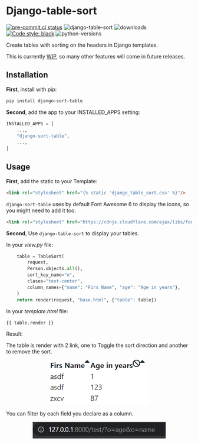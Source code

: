 # Django-table-sort

[![pre-commit.ci status](https://results.pre-commit.ci/badge/github/TheRealVizard/django-table-sort/main.svg)](https://results.pre-commit.ci/latest/github/TheRealVizard/django-table-sort/main) ![django-table-sort](https://badge.fury.io/py/django-table-sort.svg)
![downloads](https://img.shields.io/pypi/dm/django-table-sort) [![Code style: black](https://img.shields.io/badge/code%20style-black-000000.svg)](https://github.com/psf/black) ![python-versions](https://img.shields.io/pypi/pyversions/django-table-sort)

Create tables with sorting on the headers in Django templates.

This is currently [WIP](https://en.wikipedia.org/wiki/Work_in_process), so many other features will come in future releases.
## Installation

**First**, install with pip:

```bash
pip install django-sort-table
```

**Second**, add the app to your INSTALLED_APPS setting:

```python
INSTALLED_APPS = [
    ...,
    "django-sort-table",
    ...,
]
```

## Usage
**First**, add the static to your Template:

```html
<link rel="stylesheet" href="{% static 'django_table_sort.css' %}"/>
```

`django-sort-table` uses by default Font Awesome 6 to display the icons, so you might need to add it too.

```html
<link rel="stylesheet" href="https://cdnjs.cloudflare.com/ajax/libs/font-awesome/6.1.2/css/all.min.css" integrity="sha512-1sCRPdkRXhBV2PBLUdRb4tMg1w2YPf37qatUFeS7zlBy7jJI8Lf4VHwWfZZfpXtYSLy85pkm9GaYVYMfw5BC1A==" crossorigin="anonymous" referrerpolicy="no-referrer" />
```

**Second**, Use `django-table-sort` to display your tables.

In your _view.py_ file:

```python
    table = TableSort(
        request,
        Person.objects.all(),
        sort_key_name="o",
        clases="text-center",
        column_names={"name": "Firs Name", "age": "Age in years"},
    )
    return render(request, "base.html", {"table": table})
```

In your _template.html_ file:

```html
{{ table.render }}
```

Result:

The table is render with 2 link, one to Toggle the sort direction and another to remove the sort.

<p align="center">
    <img width="268" height="120" src=".\result.png">
</p>

You can filter by each field you declare as a column.
<p align="center">
    <img width="361" height="45" src=".\url_result.png">
</p>

